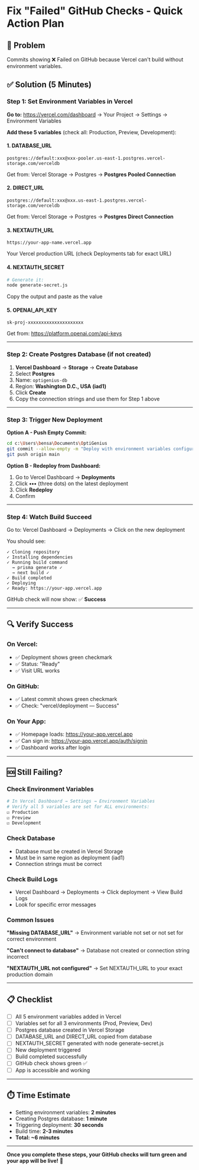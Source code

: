 # Fix "Failed" GitHub Checks - Quick Action Plan

## 🎯 Problem
Commits showing ❌ Failed on GitHub because Vercel can't build without environment variables.

## ✅ Solution (5 Minutes)

### Step 1: Set Environment Variables in Vercel
**Go to:** https://vercel.com/dashboard → Your Project → Settings → Environment Variables

**Add these 5 variables** (check all: Production, Preview, Development):

#### 1. DATABASE_URL
```
postgres://default:xxx@xxx-pooler.us-east-1.postgres.vercel-storage.com/verceldb
```
Get from: Vercel Storage → Postgres → **Postgres Pooled Connection**

#### 2. DIRECT_URL
```
postgres://default:xxx@xxx.us-east-1.postgres.vercel-storage.com/verceldb
```
Get from: Vercel Storage → Postgres → **Postgres Direct Connection**

#### 3. NEXTAUTH_URL
```
https://your-app-name.vercel.app
```
Your Vercel production URL (check Deployments tab for exact URL)

#### 4. NEXTAUTH_SECRET
```bash
# Generate it:
node generate-secret.js
```
Copy the output and paste as the value

#### 5. OPENAI_API_KEY
```
sk-proj-xxxxxxxxxxxxxxxxxxxxx
```
Get from: https://platform.openai.com/api-keys

---

### Step 2: Create Postgres Database (if not created)

1. **Vercel Dashboard** → **Storage** → **Create Database**
2. Select **Postgres**
3. Name: `optigenius-db`
4. Region: **Washington D.C., USA (iad1)**
5. Click **Create**
6. Copy the connection strings and use them for Step 1 above

---

### Step 3: Trigger New Deployment

**Option A - Push Empty Commit:**
```bash
cd c:\Users\bensa\Documents\OptiGenius
git commit --allow-empty -m "Deploy with environment variables configured"
git push origin main
```

**Option B - Redeploy from Dashboard:**
1. Go to Vercel Dashboard → **Deployments**
2. Click **•••** (three dots) on the latest deployment
3. Click **Redeploy**
4. Confirm

---

### Step 4: Watch Build Succeed

Go to: Vercel Dashboard → Deployments → Click on the new deployment

You should see:
```
✓ Cloning repository
✓ Installing dependencies
✓ Running build command
  → prisma generate ✓
  → next build ✓
✓ Build completed
✓ Deploying
✓ Ready: https://your-app.vercel.app
```

GitHub check will now show: ✅ **Success**

---

## 🔍 Verify Success

### On Vercel:
- ✅ Deployment shows green checkmark
- ✅ Status: "Ready"
- ✅ Visit URL works

### On GitHub:
- ✅ Latest commit shows green checkmark
- ✅ Check: "vercel/deployment — Success"

### On Your App:
- ✅ Homepage loads: https://your-app.vercel.app
- ✅ Can sign in: https://your-app.vercel.app/auth/signin
- ✅ Dashboard works after login

---

## 🆘 Still Failing?

### Check Environment Variables
```bash
# In Vercel Dashboard → Settings → Environment Variables
# Verify all 5 variables are set for ALL environments:
☑ Production
☑ Preview  
☑ Development
```

### Check Database
- Database must be created in Vercel Storage
- Must be in same region as deployment (iad1)
- Connection strings must be correct

### Check Build Logs
- Vercel Dashboard → Deployments → Click deployment → View Build Logs
- Look for specific error messages

### Common Issues

**"Missing DATABASE_URL"**
→ Environment variable not set or not set for correct environment

**"Can't connect to database"**
→ Database not created or connection string incorrect

**"NEXTAUTH_URL not configured"**
→ Set NEXTAUTH_URL to your exact production domain

---

## 📋 Checklist

- [ ] All 5 environment variables added in Vercel
- [ ] Variables set for all 3 environments (Prod, Preview, Dev)
- [ ] Postgres database created in Vercel Storage
- [ ] DATABASE_URL and DIRECT_URL copied from database
- [ ] NEXTAUTH_SECRET generated with node generate-secret.js
- [ ] New deployment triggered
- [ ] Build completed successfully
- [ ] GitHub check shows green ✅
- [ ] App is accessible and working

---

## ⏱️ Time Estimate

- Setting environment variables: **2 minutes**
- Creating Postgres database: **1 minute**
- Triggering deployment: **30 seconds**
- Build time: **2-3 minutes**
- **Total: ~6 minutes**

---

**Once you complete these steps, your GitHub checks will turn green and your app will be live!** 🚀
